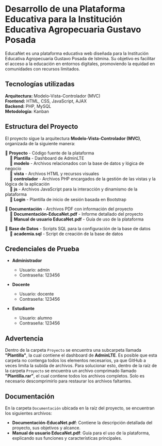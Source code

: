 # Desarrollo de una Plataforma Educativa para la Institución Educativa Agropecuaria Gustavo Posada

EducaNet es una plataforma educativa web diseñada para la Institución Educativa Agropecuaria Gustavo Posada de Istmina. Su objetivo es facilitar el acceso a la educación en entornos digitales, promoviendo la equidad en comunidades con recursos limitados.

## Tecnologías utilizadas

**Arquitectura:** Modelo-Vista-Controlador (MVC)  
**Frontend:** HTML, CSS, JavaScript, AJAX  
**Backend:** PHP, MySQL  
**Metodología:** Kanban  

## Estructura del Proyecto

El proyecto sigue la arquitectura **Modelo-Vista-Controlador (MVC)**, organizada de la siguiente manera:

📂 **Proyecto** - Código fuente de la plataforma  
&nbsp;&nbsp;&nbsp;&nbsp;📂 **Plantilla** - Dashboard de AdminLTE  
&nbsp;&nbsp;&nbsp;&nbsp;📂 **modelo** - Archivos relacionados con la base de datos y lógica de negocio  
&nbsp;&nbsp;&nbsp;&nbsp;📂 **vista** - Archivos HTML y recursos visuales  
&nbsp;&nbsp;&nbsp;&nbsp;📂 **controlador** - Archivos PHP encargados de la gestión de las vistas y la lógica de la aplicación  
&nbsp;&nbsp;&nbsp;&nbsp;📂 **js** - Archivos JavaScript para la interacción y dinamismo de la plataforma  
&nbsp;&nbsp;&nbsp;&nbsp;📂 **Login** - Plantilla de inicio de sesión basada en Bootstrap  

📂 **Documentación** - Archivos PDF con información del proyecto  
&nbsp;&nbsp;&nbsp;&nbsp;📄 **Documentación-EducaNet.pdf** - Informe detallado del proyecto  
&nbsp;&nbsp;&nbsp;&nbsp;📄 **Manual de usuario EducaNet.pdf** - Guía de uso de la plataforma  

📂 **Base de Datos** - Scripts SQL para la configuración de la base de datos  
&nbsp;&nbsp;&nbsp;&nbsp;📄 **academia.sql** - Script de creación de la base de datos 

  ## Credenciales de Prueba

- **Administrador**  
  - Usuario: admin  
  - Contraseña: 123456  

- **Docente**  
  - Usuario: docente  
  - Contraseña: 123456  

- **Estudiante**  
  - Usuario: alumno  
  - Contraseña: 123456  

## Advertencia

Dentro de la carpeta `Proyecto` se encuentra una subcarpeta llamada **"Plantilla"**, la cual contiene el dashboard de **AdminLTE**. Es posible que esta carpeta no contenga todos los elementos necesarios, ya que GitHub a veces limita la subida de archivos. Para solucionar esto, dentro de la raíz de la carpeta `Proyecto` se encuentra un archivo comprimado llamado **"Plantilla.rar"**, el cual contiene todos los archivos completos. Solo es necesario descomprimirlo para restaurar los archivos faltantes.  

## Documentación

En la carpeta `Documentación` ubicada en la raíz del proyecto, se encuentran los siguientes archivos:  

- **Documentación-EducaNet.pdf**: Contiene la descripción detallada del proyecto, sus objetivos y alcance.  
- **Manual de usuario EducaNet.pdf**: Guía para el uso de la plataforma, explicando sus funciones y características principales.  

